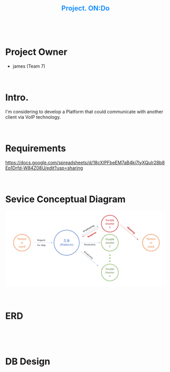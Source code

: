 <center><H2><font color="1e90ff">Project. ON:Do</font></H2></center><br><br><br>

# Project Owner
* james (Team 7)
<br><br><br>

# Intro. 
I'm considering to develop a Platform that could communicate with another client via VoIP technology.
<br><br><br>

# Requirements
https://docs.google.com/spreadsheets/d/18cXIPFbeEM7aB4ki7lyXQuIr28b8Ep1Drfd-W84Z08U/edit?usp=sharing
<br><br><br>

# Sevice Conceptual Diagram 
<img src="/img/service_conceptual_diagram.png"></img> 
<br><br><br>


# ERD

<br><br><br>

# DB Design 

<br><br><br>

